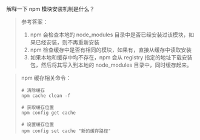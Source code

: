 解释一下 npm 模块安装机制是什么？

> 参考答案：
>
> 1. npm 会检查本地的 node_modules 目录中是否已经安装过该模块，如果已经安装，则不再重新安装
> 2. npm 检查缓存中是否有相同的模块，如果有，直接从缓存中读取安装
> 3. 如果本地和缓存中均不存在，npm 会从 registry 指定的地址下载安装包，然后将其写入到本地的 node_modules 目录中，同时缓存起来。



> npm 缓存相关命令：
>
> ```shell
> # 清除缓存
> npm cache clean -f
> 
> # 获取缓存位置
> npm config get cache
> 
> # 设置缓存位置
> npm config set cache "新的缓存路径"
> ```